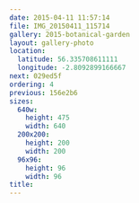 ```yaml
---
date: 2015-04-11 11:57:14
file: IMG_20150411_115714
gallery: 2015-botanical-garden
layout: gallery-photo
location:
  latitude: 56.335708611111
  longitude: -2.8092899166667
next: 029ed5f
ordering: 4
previous: 156e2b6
sizes:
  640w:
    height: 475
    width: 640
  200x200:
    height: 200
    width: 200
  96x96:
    height: 96
    width: 96
title: 
---
```

